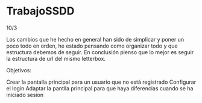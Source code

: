 # TrabajoSSDD

10/3

Los cambios que he hecho en general han sido de simplicar y poner un poco todo en orden, he estado pensando como organizar todo
y que estructura debemos de seguir.
En conclusión pienso que lo mejor es seguir la estructura de url del mismo letterbox.

Objetivos:

Crear la pantalla principal para un usuario que no está registrado
Configurar el login
Adaptar la pantlla principal para que haya diferencias cuando se ha iniciado sesion 